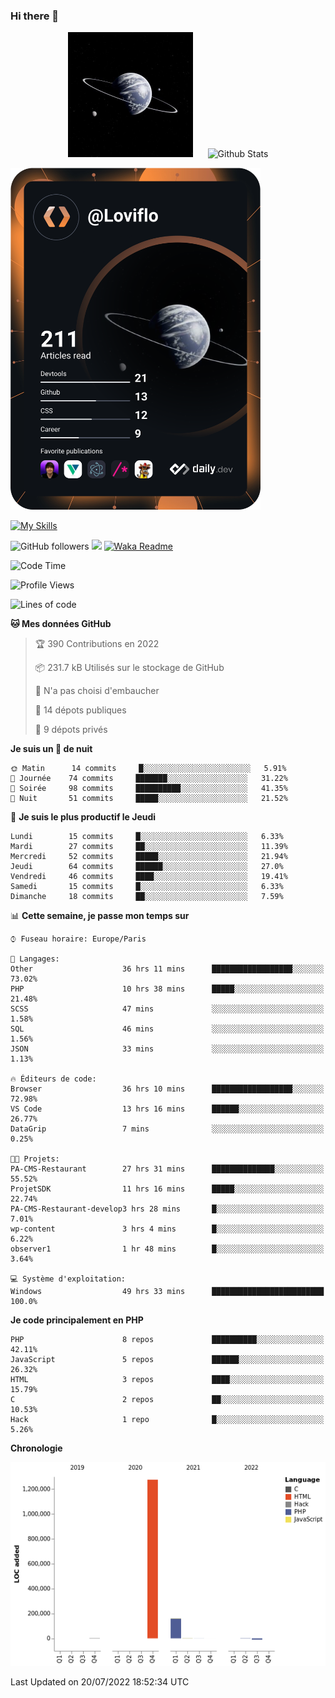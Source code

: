 ### Hi there 👋

<p align="center">
  <img src="https://github.com/Loviflo/Loviflo/blob/main/img/portrait.jpg" alt="Loviflo" height="200" style="margin-right: 20px"/>
  <img src="https://github-readme-stats.vercel.app/api?username=Loviflo&show_icons=true&theme=graywhite" alt="Github Stats" />
</p>

<a href="https://app.daily.dev/loviflo"><img src="https://github.com/loviflo/loviflo/blob/main/devcard.svg" width="400" alt="Loviflo's Dev Card"/></a>


[![My Skills](https://skillicons.dev/icons?i=php,laravel,symfony,mysql,js,ts,html,css,sass,angular,docker,webpack,vscode,figma,git,github,gitlab)](https://skillicons.dev)


![GitHub followers](https://img.shields.io/github/followers/Loviflo?label=Follow&style=social)
![](https://visitor-badge.glitch.me/badge?page_id=Loviflo.Loviflo)
[![Waka Readme](https://github.com/Loviflo/Loviflo/actions/workflows/update-stats.yml/badge.svg)](https://github.com/Loviflo/Loviflo/actions/workflows/update-stats.yml)

<!--START_SECTION:waka-->
![Code Time](http://img.shields.io/badge/Code%20Time-0%20secs-blue)

![Profile Views](http://img.shields.io/badge/Vues%20du%20profil-3-blue)

![Lines of code](https://img.shields.io/badge/Depuis%20Hello%20World%2C%20j%27ai%20%C3%A9crit-1%20Million%20Lignes%20de%20code-blue)

**🐱 Mes données GitHub** 

> 🏆 390 Contributions en 2022
 > 
> 📦 231.7 kB Utilisés sur le stockage de GitHub 
 > 
> 🚫 N'a pas choisi d'embaucher
 > 
> 📜 14 dépots publiques 
 > 
> 🔑 9 dépots privés  
 > 
**Je suis un 🦉 de nuit** 

```text
🌞 Matin      14 commits     █░░░░░░░░░░░░░░░░░░░░░░░░   5.91% 
🌆 Journée    74 commits     ███████░░░░░░░░░░░░░░░░░░   31.22% 
🌃 Soirée     98 commits     ██████████░░░░░░░░░░░░░░░   41.35% 
🌙 Nuit       51 commits     █████░░░░░░░░░░░░░░░░░░░░   21.52%

```
📅 **Je suis le plus productif le Jeudi** 

```text
Lundi        15 commits     █░░░░░░░░░░░░░░░░░░░░░░░░   6.33% 
Mardi        27 commits     ██░░░░░░░░░░░░░░░░░░░░░░░   11.39% 
Mercredi     52 commits     █████░░░░░░░░░░░░░░░░░░░░   21.94% 
Jeudi        64 commits     ██████░░░░░░░░░░░░░░░░░░░   27.0% 
Vendredi     46 commits     ████░░░░░░░░░░░░░░░░░░░░░   19.41% 
Samedi       15 commits     █░░░░░░░░░░░░░░░░░░░░░░░░   6.33% 
Dimanche     18 commits     ██░░░░░░░░░░░░░░░░░░░░░░░   7.59%

```


📊 **Cette semaine, je passe mon temps sur** 

```text
⌚︎ Fuseau horaire: Europe/Paris

💬 Langages: 
Other                    36 hrs 11 mins      ██████████████████░░░░░░░   73.02% 
PHP                      10 hrs 38 mins      █████░░░░░░░░░░░░░░░░░░░░   21.48% 
SCSS                     47 mins             ░░░░░░░░░░░░░░░░░░░░░░░░░   1.58% 
SQL                      46 mins             ░░░░░░░░░░░░░░░░░░░░░░░░░   1.56% 
JSON                     33 mins             ░░░░░░░░░░░░░░░░░░░░░░░░░   1.13%

🔥 Éditeurs de code: 
Browser                  36 hrs 10 mins      ██████████████████░░░░░░░   72.98% 
VS Code                  13 hrs 16 mins      ██████░░░░░░░░░░░░░░░░░░░   26.77% 
DataGrip                 7 mins              ░░░░░░░░░░░░░░░░░░░░░░░░░   0.25%

🐱‍💻 Projets: 
PA-CMS-Restaurant        27 hrs 31 mins      ██████████████░░░░░░░░░░░   55.52% 
ProjetSDK                11 hrs 16 mins      █████░░░░░░░░░░░░░░░░░░░░   22.74% 
PA-CMS-Restaurant-develop3 hrs 28 mins       █░░░░░░░░░░░░░░░░░░░░░░░░   7.01% 
wp-content               3 hrs 4 mins        █░░░░░░░░░░░░░░░░░░░░░░░░   6.22% 
observer1                1 hr 48 mins        █░░░░░░░░░░░░░░░░░░░░░░░░   3.64%

💻 Système d'exploitation: 
Windows                  49 hrs 33 mins      █████████████████████████   100.0%

```

**Je code principalement en PHP** 

```text
PHP                      8 repos             ██████████░░░░░░░░░░░░░░░   42.11% 
JavaScript               5 repos             ██████░░░░░░░░░░░░░░░░░░░   26.32% 
HTML                     3 repos             ████░░░░░░░░░░░░░░░░░░░░░   15.79% 
C                        2 repos             ██░░░░░░░░░░░░░░░░░░░░░░░   10.53% 
Hack                     1 repo              █░░░░░░░░░░░░░░░░░░░░░░░░   5.26%

```


**Chronologie**

![Chart not found](https://raw.githubusercontent.com/Loviflo/Loviflo/main/charts/bar_graph.png) 


 Last Updated on 20/07/2022 18:52:34 UTC
<!--END_SECTION:waka-->
